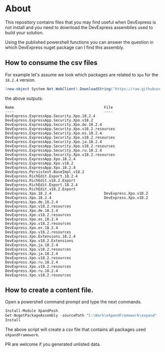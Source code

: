 # About
This repository contains files that you may find useful when DevExpress is not install and you need to download the DevExpress assemblies used to build your solution.

Using the published powershell functions you can answer the question in which DevExpress nuget package can I find this assembly.

## How to consume the csv files
For example let's assume we look which packages are related to `Xpo` for the `18.2.4` version.
```ps1
(new-object System.Net.WebClient).DownloadString("https://raw.githubusercontent.com/eXpandFramework/DevExpress.PackageContent/master/Contents/18.2.4.csv")|ConvertFrom-csv|Where{$_.Name -like "*xpo*"}
```
the above outputs:
```
Name                                         File
----                                         ----
DevExpress.ExpressApp.Security.Xpo.18.2.4    DevExpress.ExpressApp.Security.Xpo.v18.2
DevExpress.ExpressApp.Security.Xpo.de.18.2.4 DevExpress.ExpressApp.Security.Xpo.v18.2.resources
DevExpress.ExpressApp.Security.Xpo.es.18.2.4 DevExpress.ExpressApp.Security.Xpo.v18.2.resources
DevExpress.ExpressApp.Security.Xpo.ja.18.2.4 DevExpress.ExpressApp.Security.Xpo.v18.2.resources
DevExpress.ExpressApp.Security.Xpo.ru.18.2.4 DevExpress.ExpressApp.Security.Xpo.v18.2.resources
DevExpress.ExpressApp.Xpo.18.2.4             DevExpress.ExpressApp.Xpo.v18.2
DevExpress.ExpressApp.Xpo.18.2.4             DevExpress.Persistent.BaseImpl.v18.2
DevExpress.RichEdit.Export.18.2.4            DevExpress.RichEdit.v18.2.Export
DevExpress.RichEdit.Export.18.2.4            DevExpress.RichEdit.v18.2.Export
DevExpress.Xpo.18.2.4                        DevExpress.Xpo.v18.2
DevExpress.Xpo.18.2.4                        DevExpress.Xpo.v18.2
DevExpress.Xpo.de.18.2.4                     DevExpress.Xpo.v18.2.resources
DevExpress.Xpo.de.18.2.4                     DevExpress.Xpo.v18.2.resources
DevExpress.Xpo.es.18.2.4                     DevExpress.Xpo.v18.2.resources
DevExpress.Xpo.es.18.2.4                     DevExpress.Xpo.v18.2.resources
DevExpress.Xpo.Extensions.18.2.4             DevExpress.Xpo.v18.2.Extensions
DevExpress.Xpo.ja.18.2.4                     DevExpress.Xpo.v18.2.resources
DevExpress.Xpo.ja.18.2.4                     DevExpress.Xpo.v18.2.resources
DevExpress.Xpo.ru.18.2.4                     DevExpress.Xpo.v18.2.resources
DevExpress.Xpo.ru.18.2.4                     DevExpress.Xpo.v18.2.resources
```



## How to create a content file.
Open a powershell command prompt and type the next commands.

```ps1
Install-Module XpandPosh
Get-NugetPackageAssembly -sourcePath "C:\Work\eXpandFramework\expand" -nupkgPath $sources|Export-Csv 18.2.4.csv
Install
```

The above script will create a csv file that contains all packages used `eXpandFramework`.

PR are welcome if you generated unlisted data. 